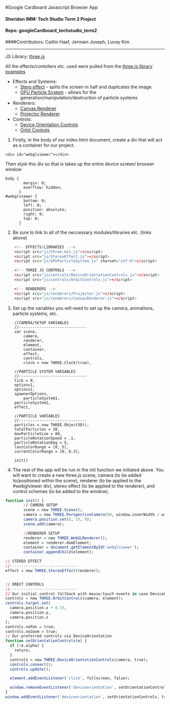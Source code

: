 #Google Cardboard Javascript Browser App
#### Sheridan IMM: Tech Studio Term 2 Project
#### Repo: googleCardboard_techstudio_term2

####Contributors: Caitlin Haaf, Jermain Joseph, Lucey Kim
******

JS Library: [three.js](https://github.com/mrdoob/three.js/)

All the effects/contollers etc. used were pulled from the [three.js library examples](https://github.com/mrdoob/three.js/tree/master/examples)  
* Effects and Systems: 
  + [Stero effect](https://github.com/mrdoob/three.js/blob/master/examples/webgl_effects_stereo.html) - splits the screen in half and duplicates the image.
  + [GPU Particle System](https://github.com/mrdoob/three.js/blob/master/examples/webgl_gpu_particle_system.html) - allows for the generation/manipulation/destruction of particle systems
* Renderers:
  + [Canvas Renderer](https://github.com/mrdoob/three.js/blob/master/examples/js/renderers/CanvasRenderer.js)
  + [Projector Renderer](https://github.com/mrdoob/three.js/blob/master/examples/js/renderers/Projector.js)
* Controls:
  + [Device Orientation Controls](https://github.com/mrdoob/three.js/blob/master/examples/js/controls/DeviceOrientationControls.js)
  + [Orbit Controls](https://github.com/mrdoob/three.js/blob/master/examples/js/controls/OrbitControls.js)

1. Firstly, in the body of our index.html document, create a div that will act as a container for our project.
```{r}
<div id="webglviewer"></div>
```
Then style this div so that is takes up the entire device screen/ broswer window 
```{r}
body {
        margin: 0;
        overflow: hidden;
      }
#webglviewer {
        bottom: 0;
        left: 0;
        position: absolute;
        right: 0;
        top: 0;
      }	
```
2. Be sure to link to all of the neccessary modules/libraries etc. (links above)
```r
    <!-- EFFECTS/LIBRARIES  -->
    <script src="js/three.min.js"></script>
    <script src="js/StereoEffect.js"></script>
    <script src="js/GPUParticleSystem.js" charset="utf-8"></script>

    <!-- THREE JS CONTROLS  -->
    <script src="js/controls/DeviceOrientationControls.js"></script>
    <script src="js/controls/OrbitControls.js"></script>

    <!-- RENDERERS -->
    <script src="js/renderers/Projector.js"></script>
    <script src="js/renderers/CanvasRenderer.js"></script>
```

3. Set up the variables you will need to set up the camera, animations, particle systems, etc.
```{r}
    //CAMERA/SETUP VARIABLES
    //------------------------------
    var scene,
        camera,
        renderer,
        element,
        container,
        effect,
        controls,
        clock = new THREE.Clock(true),

    //PARTICLE SYSTEM VARIABLES
    //------------------------------
    tick = 0,
    options1,
    options2,
    spawnerOptions,
		particleSystem1,
    particleSystem2,
    effect,

    //PARTICLE VARIABLES
    //------------------------------
    particles = new THREE.Object3D(),
    totalParticles = 30,
    maxParticleSize = 80,
    particleRotationSpeed = .1,
    particleRotationDeg = 5,
    lastColorRange = [0, 5],
    currentColorRange = [0, 0.3];
    
    init()
```
4. The rest of the app will be run in the init function we initiated above. You will want to create a new three.js scene, camera (to be added to/positioned within the scene), renderer (to be applied to the #webglviewer div), stereo effect (to be applied to the renderer), and control schemes (to be added to the window).
```r
function init() {
        // CAMERA SETUP
        scene = new THREE.Scene();
        camera = new THREE.PerspectiveCamera(90, window.innerWidth / window.innerHeight, 0.001, 700);
        camera.position.set(0, 15, 0);
        scene.add(camera);

        //RENDERER SETUP
        renderer = new THREE.WebGLRenderer();
        element = renderer.domElement;
        container = document.getElementById('webglviewer');
        container.appendChild(element);

// STEREO EFFECT
//------------------------------
effect = new THREE.StereoEffect(renderer);


// ORBIT CONTROLS
//------------------------------
// Our initial control fallback with mouse/touch events in case DeviceOrientation is not enabled
controls = new THREE.OrbitControls(camera, element);
controls.target.set(
  camera.position.x + 0.15,
  camera.position.y,
  camera.position.z
);
controls.noPan = true;
controls.noZoom = true;
// Our preferred controls via DeviceOrientation
function setOrientationControls(e) {
  if (!e.alpha) {
    return;
  }
  controls = new THREE.DeviceOrientationControls(camera, true);
  controls.connect();
  controls.update();

  element.addEventListener('click', fullscreen, false);

  window.removeEventListener('deviceorientation', setOrientationControls, true);
}
window.addEventListener('deviceorientation', setOrientationControls, true);
```
